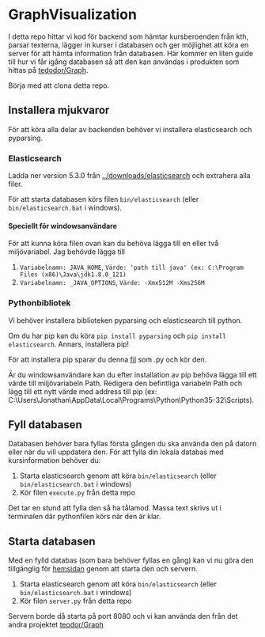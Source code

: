 # GraphVisualization

I detta repo hittar vi kod för backend som hämtar kursberoenden från kth, parsar texterna, lägger in kurser i databasen och ger möjlighet att köra en server för att hämta information från databasen. Här kommer en liten guide till hur vi får igång databasen så att den kan användas i produkten som hittas på [tedodor/Graph](https://github.com/tedodor/Graph).

Börja med att clona detta repo.

## Installera mjukvaror

För att köra alla delar av backenden behöver vi installera elasticsearch och pyparsing.

### Elasticsearch

Ladda ner version 5.3.0 från [../downloads/elasticsearch](https://www.elastic.co/downloads/elasticsearch) och extrahera alla filer.

För att starta databasen körs filen `bin/elasticsearch` (eller `bin/elasticsearch.bat` i windows).

#### Speciellt för windowsanvändare

För att kunna köra filen ovan kan du behöva lägga till en eller två miljövariabel. Jag behövde lägga till 

1. `Variabelnamn: JAVA_HOME`, `Värde: 'path till java' (ex: C:\Program Files (x86)\Java\jdk1.8.0_121)`
2. `Variabelnamn: _JAVA_OPTIONS`, `Värde: -Xmx512M -Xms256M`

### Pythonbibliotek

Vi behöver installera biblioteken pyparsing och elasticsearch till python.

Om du har pip kan du köra `pip install pyparsing` och `pip install elasticsearch`. Annars, installera pip!

För att installera pip sparar du denna [fil](https://bootstrap.pypa.io/get-pip.py) som .py och kör den. 

Är du windowsanvändare kan du efter installation av pip behöva lägga till ett värde till miljövariabeln Path. Redigera den befintliga variabeln Path och lägg till ett nytt värde med address till pip (ex: C:\Users\Jonathan\AppData\Local\Programs\Python\Python35-32\Scripts).

## Fyll databasen

Databasen behöver bara fyllas första gången du ska använda den på datorn eller när du vill uppdatera den. För att fylla din lokala databas med kursinformation behöver du:

1. Starta elasticsearch genom att köra `bin/elasticsearch` (eller `bin/elasticsearch.bat` i windows)
2. Kör filen `execute.py` från detta repo

Det tar en stund att fylla den så ha tålamod. Massa text skrivs ut i terminalen där pythonfilen körs när den är klar.

## Starta databasen

Med en fylld databas (som bara behöver fyllas en gång) kan vi nu göra den tillgänglig för [hemsidan](https://github.com/tedodor/Graph) genom att starta den och servern.

1. Starta elasticsearch genom att köra `bin/elasticsearch` (eller `bin/elasticsearch.bat` i windows)
2. Kör filen `server.py` från detta repo

Servern borde då starta på port 8080 och vi kan använda den från det andra projektet [teodor/Graph](https://github.com/tedodor/Graph)
